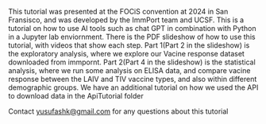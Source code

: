 This tutorial was presented at the FOCiS convention at 2024 in San Fransisco, and was developed by the ImmPort team and UCSF.
This is a tutorial on how to use AI tools such as chat GPT in combination with Python in a Jupyter lab enviornment.
There is the PDF slideshow of how to use this tutorial, with videos that show each step.
Part 1(Part 2 in the slideshow) is the exploratory analysis, where we explore our Vacine response dataset downloaded from immpornt.
Part 2(Part 4 in the slideshow) is the statistical analysis, where we run some analysis on ELISA data, and compare vacine response between the LAIV and TIV vaccine types, 
and also within different demographic groups.
We have an additional tutorial on how we used the API to download data in the ApiTutorial folder

Contact yusufashk@gmail.com for any questions about this tutorial
